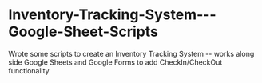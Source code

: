 # Inventory-Tracking-System---Google-Sheet-Scripts
Wrote some scripts to create an Inventory Tracking System -- works along side Google Sheets and Google Forms to add CheckIn/CheckOut functionality

